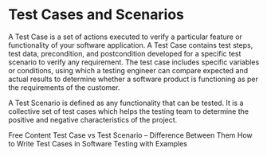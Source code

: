 # Test Cases and Scenarios

A Test Case is a set of actions executed to verify a particular feature or functionality of your software application. A Test Case contains test steps, test data, precondition, and postcondition developed for a specific test scenario to verify any requirement. The test case includes specific variables or conditions, using which a testing engineer can compare expected and actual results to determine whether a software product is functioning as per the requirements of the customer.

A Test Scenario is defined as any functionality that can be tested. It is a collective set of test cases which helps the testing team to determine the positive and negative characteristics of the project.

<ResourceGroupTitle>Free Content</ResourceGroupTitle>
<BadgeLink colorScheme='yellow' badgeText='Read' href='https://www.guru99.com/test-case-vs-test-scenario.html'>Test Case vs Test Scenario – Difference Between Them</BadgeLink>
<BadgeLink colorScheme='yellow' badgeText='Read' href='https://www.guru99.com/test-case.html'>How to Write Test Cases in Software Testing with Examples</BadgeLink>
